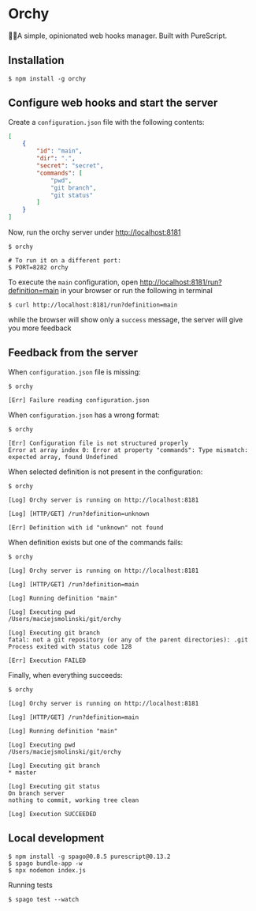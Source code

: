 # Orchy

🤹‍♂️A simple, opinionated web hooks manager. Built with PureScript.

## Installation

```
$ npm install -g orchy
```

## Configure web hooks and start the server

Create a `configuration.json` file with the following contents:

```json
[
    {
        "id": "main",
        "dir": ".",
        "secret": "secret",
        "commands": [
            "pwd",
            "git branch",
            "git status"
        ]
    }
]
```

Now, run the orchy server under [http://localhost:8181](http://localhost:8181)

```shell
$ orchy

# To run it on a different port:
$ PORT=8282 orchy
```

To execute the `main` configuration, open [http://localhost:8181/run?definition=main](http://localhost:8181/run?definition=main) in your browser or run the following in terminal

```
$ curl http://localhost:8181/run?definition=main
```

while the browser will show only a `success` message, the server will give you more feedback

## Feedback from the server

When `configuration.json` file is missing:

```shell
$ orchy

[Err] Failure reading configuration.json
```

When `configuration.json` has a wrong format:

```shell
$ orchy

[Err] Configuration file is not structured properly
Error at array index 0: Error at property "commands": Type mismatch: expected array, found Undefined
```

When selected definition is not present in the configuration:

```shell
$ orchy

[Log] Orchy server is running on http://localhost:8181

[Log] [HTTP/GET] /run?definition=unknown

[Err] Definition with id "unknown" not found
```

When definition exists but one of the commands fails:

```shell
$ orchy

[Log] Orchy server is running on http://localhost:8181

[Log] [HTTP/GET] /run?definition=main

[Log] Running definition "main"

[Log] Executing pwd
/Users/maciejsmolinski/git/orchy

[Log] Executing git branch
fatal: not a git repository (or any of the parent directories): .git
Process exited with status code 128

[Err] Execution FAILED
```

Finally, when everything succeeds:

```shell
$ orchy

[Log] Orchy server is running on http://localhost:8181

[Log] [HTTP/GET] /run?definition=main

[Log] Running definition "main"

[Log] Executing pwd
/Users/maciejsmolinski/git/orchy

[Log] Executing git branch
* master

[Log] Executing git status
On branch server
nothing to commit, working tree clean

[Log] Execution SUCCEEDED
```

## Local development

```shell
$ npm install -g spago@0.8.5 purescript@0.13.2
$ spago bundle-app -w
$ npx nodemon index.js
```

Running tests

```shell
$ spago test --watch
```
